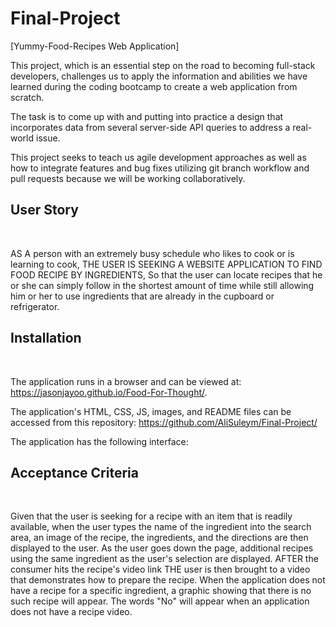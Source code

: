 # Final-Project
[Yummy-Food-Recipes Web Application]

This project, which is an essential step on the road to becoming full-stack developers, challenges us to apply the information and abilities we have learned during the coding bootcamp to create a web application from scratch.

The task is to come up with and putting into practice a design that incorporates data from several server-side API queries to address a real-world issue.

This project seeks to teach us agile development approaches as well as how to integrate features and bug fixes utilizing git branch workflow and pull requests because we will be working collaboratively.

## User Story
<br>

AS A person with an extremely busy schedule who likes to cook or is learning to cook, THE USER IS SEEKING A WEBSITE APPLICATION TO FIND FOOD RECIPE BY INGREDIENTS, So that the user can locate recipes that he or she can simply follow in the shortest amount of time while still allowing him or her to use ingredients that are already in the cupboard or refrigerator.

## Installation
<br>

The application runs in a browser and can be viewed at: https://jasonjayoo.github.io/Food-For-Thought/. 

The application's HTML, CSS, JS, images, and README files can be accessed from this repository: https://github.com/AliSuleym/Final-Project/

The application has the following interface:

## Acceptance Criteria
<br>

Given that the user is seeking for a recipe with an item that is readily available, when the user types the name of the ingredient into the search area, an image of the recipe, the ingredients, and the directions are then displayed to the user.
As the user goes down the page, additional recipes using the same ingredient as the user's selection are displayed.
AFTER the consumer hits the recipe's video link
THE user is then brought to a video that demonstrates how to prepare the recipe.
When the application does not have a recipe for a specific ingredient, a graphic showing that there is no such recipe will appear.
The words "No" will appear when an application does not have a recipe video.
